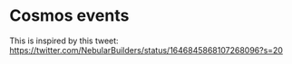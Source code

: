 # Cosmos events

This is inspired by this tweet: https://twitter.com/NebularBuilders/status/1646845868107268096?s=20
